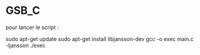 # GSB_C

pour lancer le script : 

sudo apt-get update
sudo apt-get install libjansson-dev
gcc -o exec main.c -ljansson
./exec